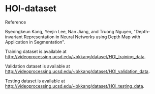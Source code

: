 # HOI-dataset

Reference

Byeongkeun Kang, Yeejin Lee, Nan Jiang, and Truong Nguyen, "Depth-invariant Representation in Neural Networks using Depth Map with Application in Segmentation".

Training dataset is available at http://videoprocessing.ucsd.edu/~bkkang/dataset/HOI_training_data.

Validation dataset is available at http://videoprocessing.ucsd.edu/~bkkang/dataset/HOI_validation_data.

Testing dataset is available at http://videoprocessing.ucsd.edu/~bkkang/dataset/HOI_testing_data.
